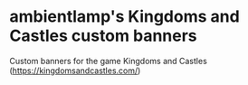 # ambientlamp's Kingdoms and Castles custom banners 
Custom banners for the game Kingdoms and Castles (https://kingdomsandcastles.com/)
